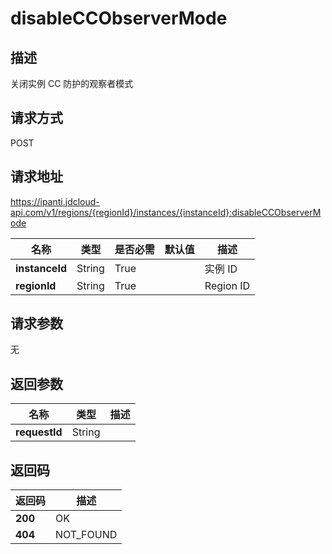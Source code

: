 # disableCCObserverMode


## 描述
关闭实例 CC 防护的观察者模式

## 请求方式
POST

## 请求地址
https://ipanti.jdcloud-api.com/v1/regions/{regionId}/instances/{instanceId}:disableCCObserverMode

|名称|类型|是否必需|默认值|描述|
|---|---|---|---|---|
|**instanceId**|String|True||实例 ID|
|**regionId**|String|True||Region ID|

## 请求参数
无


## 返回参数
|名称|类型|描述|
|---|---|---|
|**requestId**|String||



## 返回码
|返回码|描述|
|---|---|
|**200**|OK|
|**404**|NOT_FOUND|
